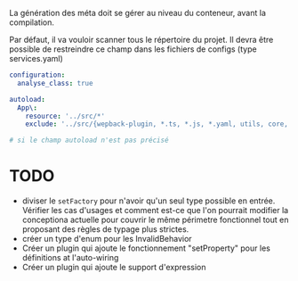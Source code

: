 La génération des méta doit se gérer au niveau du conteneur, avant la compilation.

Par défaut, il va vouloir scanner tous le répertoire du projet. Il devra être possible de restreindre ce champ dans les fichiers de configs (type services.yaml) 

```yaml
configuration:
  analyse_class: true

autoload:
  App\:
    resource: '../src/*'
    exclude: '../src/{wepback-plugin, *.ts, *.js, *.yaml, utils, core, publisher-subscriber}'

# si le champ autoload n'est pas précisé
```

# TODO
* diviser le `setFactory` pour n'avoir qu'un seul type possible en entrée. Vérifier les cas d'usages et comment est-ce que l'on pourrait modifier la conceptiona actuelle pour couvrir le même périmetre fonctionnel tout en proposant des règles de typage plus strictes.
* créer un type d'enum pour les InvalidBehavior
* Créer un plugin qui ajoute le fonctionnement "setProperty" pour les définitions at l'auto-wiring
* Créer un plugin qui ajoute le support d'expression

